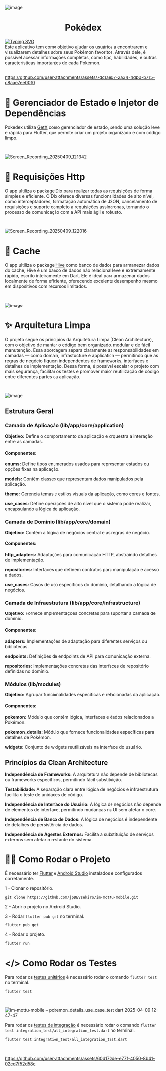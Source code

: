 
![image](https://github.com/user-attachments/assets/775b5c1f-8298-4736-942b-4e6b160760d8)

<h1 align="center">
 Pokédex
</h1>

<div><a href="https://git.io/typing-svg"><a href="https://git.io/typing-svg"><img src="https://readme-typing-svg.herokuapp.com?font=&size=18&duration=3000&pause=1000&color=F7F7F7&width=400&lines=Ol%C3%A1!+Bem+vindo+ao+meu+projeto+%F0%9F%91%8B" alt="Typing SVG" /></a></div>
Este aplicativo tem como objetivo ajudar os usuários a encontrarem e visualizarem detalhes sobre seus Pokémon favoritos. Através dele, é possível acessar informações completas, como tipo, habilidades, e outras características importantes de cada Pokémon. 
<div >&nbsp;</div>


https://github.com/user-attachments/assets/7dc1ae07-2a34-4db0-b715-c8aae7ee00f0


# 💉 Gerenciador de Estado e Injetor de Dependências
Pokedex utiliza [GetX](https://pub.dev/packages/get) como gerenciador de estado, sendo uma solução leve e rápida para Flutter, que permite criar um projeto organizado e com código limpo.
<div >&nbsp;</div>

![Screen_Recording_20250409_121342](https://github.com/user-attachments/assets/c7d88fca-19d8-4e4f-871d-cdca2428db66)

# :rocket: Requisições Http
O app ultiliza o package [Dio](https://pub.dev/packages/dio) para realizar todas as requisições de forma simples e eficiente. O Dio oferece diversas funcionalidades de alto nível, como interceptadores, formatação automática de JSON, cancelamento de requisições e suporte completo a requisições assíncronas, tornando o processo de comunicação com a API mais ágil e robusto.
<div >&nbsp;</div>

![Screen_Recording_20250409_122016](https://github.com/user-attachments/assets/e178acdd-0f72-4532-a994-7e1d75803a8c)

# :file_folder: Cache
O app ultiliza o package  [Hive](https://pub.dev/packages/hive) como banco de dados para armanezar dados do cache, Hive é um banco de dados não relacional leve e extremamente rápido, escrito inteiramente em Dart. Ele é ideal para armazenar dados localmente de forma eficiente, oferecendo excelente desempenho mesmo em dispositivos com recursos limitados.
<div >&nbsp;</div>

![image](https://github.com/user-attachments/assets/ebc0c353-a5f4-4e92-a337-53ba3dc4f58c)

# ✨ Arquitetura Limpa
O projeto segue os princípios da Arquitetura Limpa (Clean Architecture), com o objetivo de manter o código bem organizado, modular e de fácil manutenção. Essa abordagem separa claramente as responsabilidades em camadas — como domain, infrastucture e application — permitindo que as regras de negócio fiquem independentes de frameworks, interfaces e detalhes de implementação.
Dessa forma, é possível escalar o projeto com mais segurança, facilitar os testes e promover maior reutilização de código entre diferentes partes da aplicação.
<div >&nbsp;</div>

![image](https://github.com/user-attachments/assets/e4af733c-5253-42b0-aeba-85d8d394bd35)

<H2>Estrutura Geral</H2>

<H3>Camada de Aplicação (lib/app/core/application)</H3>

<b>Objetivo:</b> Define o comportamento da aplicação e orquestra a interação entre as camadas.

<H4>Componentes:</H4>

<b>enums:</b> Define tipos enumerados usados para representar estados ou opções fixas na aplicação.

<b>models:</b> Contém classes que representam dados manipulados pela aplicação.

<b>theme:</b> Gerencia temas e estilos visuais da aplicação, como cores e fontes.

<b>use_cases:</b> Define operações de alto nível que o sistema pode realizar, encapsulando a lógica de aplicação.

<H3>Camada de Domínio (lib/app/core/domain)</H3>

<b>Objetivo:</b> Contém a lógica de negócios central e as regras de negócio.

<H4>Componentes:</H4>

<b>http_adapters:</b> Adaptações para comunicação HTTP, abstraindo detalhes de implementação.

<b>repositories:</b> Interfaces que definem contratos para manipulação e acesso a dados.

<b>use_cases:</b> Casos de uso específicos do domínio, detalhando a lógica de negócios.

<H3>Camada de Infraestrutura (lib/app/core/infrastructure)</H3>

<b>Objetivo:</b> Fornece implementações concretas para suportar a camada de domínio.

<H4>Componentes:</H4>

<b>adapters:</b>  Implementações de adaptação para diferentes serviços ou bibliotecas.

<b>endpoints:</b>  Definições de endpoints de API para comunicação externa.

<b>repositories:</b>  Implementações concretas das interfaces de repositório definidas no domínio.

<H3>Módulos (lib/modules)</H3>

<b>Objetivo:</b>  Agrupar funcionalidades específicas e relacionadas da aplicação.

<H4>Componentes:</H4>

<b>pokemon:</b>  Módulo que contém lógica, interfaces e dados relacionados a Pokémon.

<b>pokemon_details:</b>  Módulo que fornece funcionalidades específicas para detalhes de Pokémon.

<b>widgets:</b>  Conjunto de widgets reutilizáveis na interface do usuário.

<H2>Princípios da Clean Architecture</H2>

<b>Independência de Frameworks:</b>  A arquitetura não depende de bibliotecas ou frameworks específicos, permitindo fácil substituição.

<b>Testabilidade:</b>  A separação clara entre lógica de negócios e infraestrutura facilita o teste de unidades de código.

<b>Independência de Interface do Usuário:</b>  A lógica de negócios não depende de elementos de interface, permitindo mudanças na UI sem afetar o core.

<b>Independência de Banco de Dados:</b>  A lógica de negócios é independente de detalhes de persistência de dados.

<b>Independência de Agentes Externos:</b>  Facilita a substituição de serviços externos sem afetar o restante do sistema.


# 👨‍💻 Como Rodar o Projeto

É necessário ter [Flutter](https://flutter.dev/) e [Android Studio](https://developer.android.com/studio?hl=pt-br) instalados e configurados corretamente.

1 - Clonar o repositório.
```shell
git clone https://github.com/jpDEVsekiro/im-mottu-mobile.git
```

2 - Abrir o projeto no Android Studio.

3 - Rodar `flutter pub get` no terminal.
```shell
flutter pub get
```

4 - Rodar o projeto.
```shell
flutter run
```

# </> Como Rodar os Testes

Para rodar os [testes unitários](https://docs.flutter.dev/cookbook/testing/unit/introduction) é necessário rodar o comando `flutter test` no terminal.
```shell
flutter test
```
<div >&nbsp;</div>

![im-mottu-mobile – pokemon_details_use_case_test dart 2025-04-09 12-47-47](https://github.com/user-attachments/assets/f4601d1f-1743-409e-91c6-18eccc54a2dc)

Para rodar os [testes de integração](https://docs.flutter.dev/testing/integration-tests) é necessário rodar o comando `flutter test integration_test/all_integration_test.dart` no terminal.
```shell
flutter test integration_test/all_integration_test.dart
```
<div >&nbsp;</div>

https://github.com/user-attachments/assets/60d170de-e77f-4050-8b41-02cd7f52d58c

